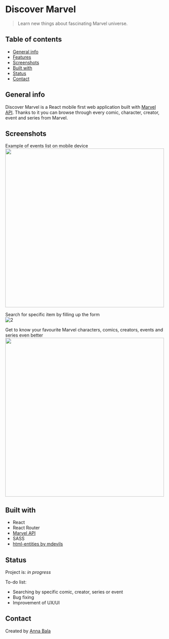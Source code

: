 
# Discover Marvel
> Learn new things about fascinating Marvel universe.

## Table of contents
* [General info](#general-info)
* [Features](#features)
* [Screenshots](#screenshots)
* [Built with](#built-with)
* [Status](#status)
* [Contact](#contact)

## General info
Discover Marvel is a React mobile first web application built with [Marvel API](developer.marvel.com).
Thanks to it you can browse through every comic, character, creator, event and series from Marvel.

## Screenshots
Example of events list on mobile device<br/>
<img src="https://user-images.githubusercontent.com/69309363/113207208-a0ff2400-9270-11eb-983a-529f4aedeaab.jpg" width="auto" height="500">

Search for specific item by filling up the form<br/>
![2](https://user-images.githubusercontent.com/69309363/113209324-36031c80-9273-11eb-9fd6-b11635bc4b9c.JPG)

Get to know your favourite Marvel characters, comics, creators, events and series even better<br/>
<img src="https://user-images.githubusercontent.com/69309363/113208100-b58fec00-9271-11eb-9db5-e39d736bf2e7.jpg" width="auto" height="500">


## Built with
* React
* React Router
* [Marvel API](developer.marvel.com)
* SASS
* [html-entities by mdevils](github.com/mdevils/html-entities)

## Status
Project is: _in progress_

To-do list:
* Searching by specific comic, creator, series or event
* Bug fixing
* Improvement of UX/UI

## Contact
Created by [Anna Bala](github.com/Anna-Bala)
